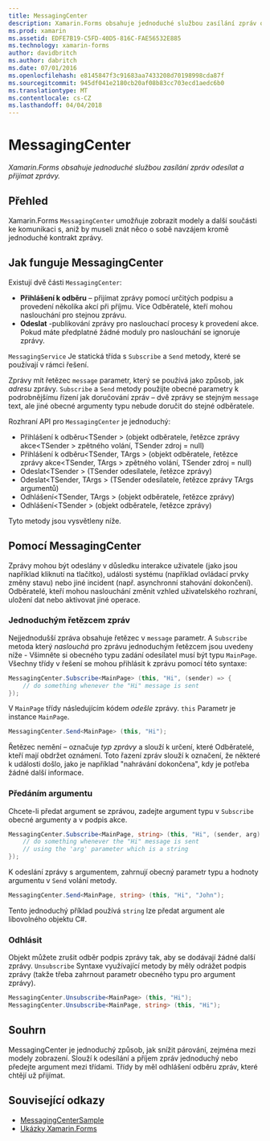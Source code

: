 ```yaml
---
title: MessagingCenter
description: Xamarin.Forms obsahuje jednoduché službou zasílání zpráv odesílat a přijímat zprávy.
ms.prod: xamarin
ms.assetid: EDFE7B19-C5FD-40D5-816C-FAE56532E885
ms.technology: xamarin-forms
author: davidbritch
ms.author: dabritch
ms.date: 07/01/2016
ms.openlocfilehash: e8145847f3c91683aa7433208d70198998cda87f
ms.sourcegitcommit: 945df041e2180cb20af08b83cc703ecd1aedc6b0
ms.translationtype: MT
ms.contentlocale: cs-CZ
ms.lasthandoff: 04/04/2018
---
```

# <a name="messagingcenter"></a>MessagingCenter

_Xamarin.Forms obsahuje jednoduché službou zasílání zpráv odesílat a přijímat zprávy._

<a name="Overview" />

## <a name="overview"></a>Přehled

Xamarin.Forms `MessagingCenter` umožňuje zobrazit modely a další součásti ke komunikaci s, aniž by museli znát něco o sobě navzájem kromě jednoduché kontrakt zprávy.

<a name="How_the_MessagingCenter_Works" />

## <a name="how-the-messagingcenter-works"></a>Jak funguje MessagingCenter

Existují dvě části `MessagingCenter`:

-  **Přihlášení k odběru** – přijímat zprávy pomocí určitých podpisu a provedení několika akcí při příjmu. Více Odběratelé, kteří mohou naslouchání pro stejnou zprávu.
-  **Odeslat** -publikování zprávy pro naslouchací procesy k provedení akce. Pokud máte předplatné žádné moduly pro naslouchání se ignoruje zprávy.


`MessagingService` Je statická třída s `Subscribe` a `Send` metody, které se používají v rámci řešení.

Zprávy mít řetězec `message` parametr, který se používá jako způsob, jak *adresu* zprávy. `Subscribe` a `Send` metody použijte obecné parametry k podrobnějšímu řízení jak doručování zpráv – dvě zprávy se stejným `message` text, ale jiné obecné argumenty typu nebude doručit do stejné odběratele.

Rozhraní API pro `MessagingCenter` je jednoduchý:

-  Přihlášení k odběru&lt;TSender > (objekt odběratele, řetězce zprávy akce&lt;TSender > zpětného volání, TSender zdroj = null)
-  Přihlášení k odběru&lt;TSender, TArgs > (objekt odběratele, řetězce zprávy akce&lt;TSender, TArgs > zpětného volání, TSender zdroj = null)
-  Odeslat&lt;TSender > (TSender odesílatele, řetězce zprávy)
-  Odeslat&lt;TSender, TArgs > (TSender odesílatele, řetězce zprávy TArgs argumentů)
-  Odhlášení&lt;TSender, TArgs > (objekt odběratele, řetězce zprávy)
-  Odhlášení&lt;TSender > (objekt odběratele, řetězce zprávy)


Tyto metody jsou vysvětleny níže.

<a name="Using_the_MessagingCenter" />

## <a name="using-the-messagingcenter"></a>Pomocí MessagingCenter

Zprávy mohou být odeslány v důsledku interakce uživatele (jako jsou například kliknutí na tlačítko), události systému (například ovládací prvky změny stavu) nebo jiné incident (např. asynchronní stahování dokončení). Odběratelé, kteří mohou naslouchání změnit vzhled uživatelského rozhraní, uložení dat nebo aktivovat jiné operace.

### <a name="simple-string-message"></a>Jednoduchým řetězcem zpráv

Nejjednodušší zpráva obsahuje řetězec v `message` parametr. A `Subscribe` metoda který *naslouchá* pro zprávu jednoduchým řetězcem jsou uvedeny níže - Všimněte si obecného typu zadání odesílatel musí být typu `MainPage`. Všechny třídy v řešení se mohou přihlásit k zprávu pomocí této syntaxe:

```csharp
MessagingCenter.Subscribe<MainPage> (this, "Hi", (sender) => {
    // do something whenever the "Hi" message is sent
});
```

V `MainPage` třídy následujícím kódem *odešle* zprávy. `this` Parametr je instance `MainPage`.

```csharp
MessagingCenter.Send<MainPage> (this, "Hi");
```

Řetězec nemění – označuje *typ zprávy* a slouží k určení, které Odběratelé, kteří mají obdržet oznámení. Toto řazení zpráv slouží k označení, že některé k události došlo, jako je například "nahrávání dokončena", kdy je potřeba žádné další informace.

### <a name="passing-an-argument"></a>Předáním argumentu

Chcete-li předat argument se zprávou, zadejte argument typu v `Subscribe` obecné argumenty a v podpis akce.

```csharp
MessagingCenter.Subscribe<MainPage, string> (this, "Hi", (sender, arg) => {
    // do something whenever the "Hi" message is sent
    // using the 'arg' parameter which is a string
});
```

K odeslání zprávy s argumentem, zahrnují obecný parametr typu a hodnoty argumentu v `Send` volání metody.

```csharp
MessagingCenter.Send<MainPage, string> (this, "Hi", "John");
```

Tento jednoduchý příklad používá `string` lze předat argument ale libovolného objektu C#.

### <a name="unsubscribe"></a>Odhlásit

Objekt můžete zrušit odběr podpis zprávy tak, aby se dodávají žádné další zprávy. `Unsubscribe` Syntaxe využívající metody by měly odrážet podpis zprávy (takže třeba zahrnout parametr obecného typu pro argument zprávy).

```csharp
MessagingCenter.Unsubscribe<MainPage> (this, "Hi");
MessagingCenter.Unsubscribe<MainPage, string> (this, "Hi");
```

<a name="Summary" />

## <a name="summary"></a>Souhrn

MessagingCenter je jednoduchý způsob, jak snížit párování, zejména mezi modely zobrazení. Slouží k odesílání a příjem zpráv jednoduchý nebo předejte argument mezi třídami. Třídy by měl odhlášení odběru zpráv, které chtějí už přijímat.


## <a name="related-links"></a>Související odkazy

- [MessagingCenterSample](https://developer.xamarin.com/samples/UsingMessagingCenter)
- [Ukázky Xamarin.Forms](https://github.com/xamarin/xamarin-forms-samples)
